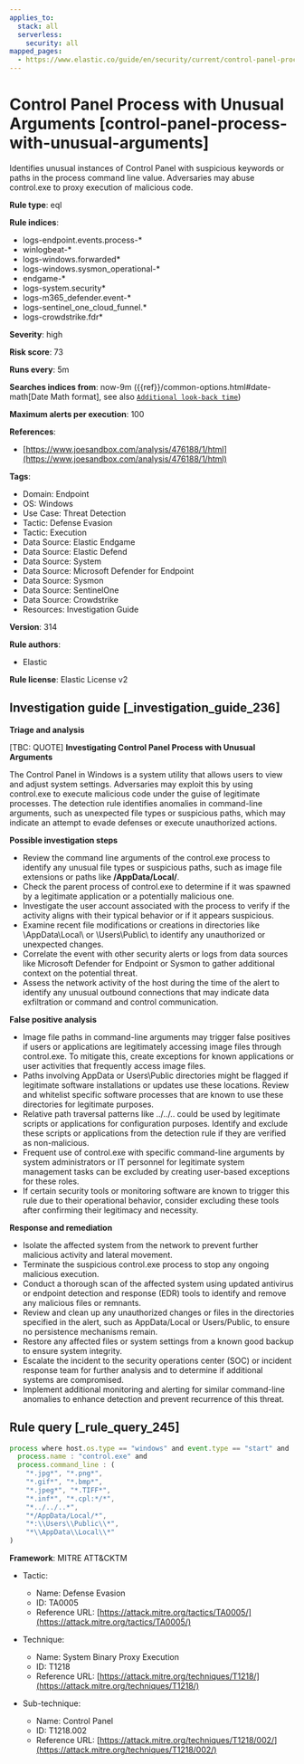 ```yaml
---
applies_to:
  stack: all
  serverless:
    security: all
mapped_pages:
  - https://www.elastic.co/guide/en/security/current/control-panel-process-with-unusual-arguments.html
---
```


# Control Panel Process with Unusual Arguments [control-panel-process-with-unusual-arguments]

Identifies unusual instances of Control Panel with suspicious keywords or paths in the process command line value. Adversaries may abuse control.exe to proxy execution of malicious code.

**Rule type**: eql

**Rule indices**:

* logs-endpoint.events.process-*
* winlogbeat-*
* logs-windows.forwarded*
* logs-windows.sysmon_operational-*
* endgame-*
* logs-system.security*
* logs-m365_defender.event-*
* logs-sentinel_one_cloud_funnel.*
* logs-crowdstrike.fdr*

**Severity**: high

**Risk score**: 73

**Runs every**: 5m

**Searches indices from**: now-9m ({{ref}}/common-options.html#date-math[Date Math format], see also [`Additional look-back time`](docs-content://solutions/security/detect-and-alert/create-detection-rule.md#rule-schedule))

**Maximum alerts per execution**: 100

**References**:

* [https://www.joesandbox.com/analysis/476188/1/html](https://www.joesandbox.com/analysis/476188/1/html)

**Tags**:

* Domain: Endpoint
* OS: Windows
* Use Case: Threat Detection
* Tactic: Defense Evasion
* Tactic: Execution
* Data Source: Elastic Endgame
* Data Source: Elastic Defend
* Data Source: System
* Data Source: Microsoft Defender for Endpoint
* Data Source: Sysmon
* Data Source: SentinelOne
* Data Source: Crowdstrike
* Resources: Investigation Guide

**Version**: 314

**Rule authors**:

* Elastic

**Rule license**: Elastic License v2

## Investigation guide [_investigation_guide_236]

**Triage and analysis**

[TBC: QUOTE]
**Investigating Control Panel Process with Unusual Arguments**

The Control Panel in Windows is a system utility that allows users to view and adjust system settings. Adversaries may exploit this by using control.exe to execute malicious code under the guise of legitimate processes. The detection rule identifies anomalies in command-line arguments, such as unexpected file types or suspicious paths, which may indicate an attempt to evade defenses or execute unauthorized actions.

**Possible investigation steps**

* Review the command line arguments of the control.exe process to identify any unusual file types or suspicious paths, such as image file extensions or paths like **/AppData/Local/**.
* Check the parent process of control.exe to determine if it was spawned by a legitimate application or a potentially malicious one.
* Investigate the user account associated with the process to verify if the activity aligns with their typical behavior or if it appears suspicious.
* Examine recent file modifications or creations in directories like \AppData\Local\ or \Users\Public\ to identify any unauthorized or unexpected changes.
* Correlate the event with other security alerts or logs from data sources like Microsoft Defender for Endpoint or Sysmon to gather additional context on the potential threat.
* Assess the network activity of the host during the time of the alert to identify any unusual outbound connections that may indicate data exfiltration or command and control communication.

**False positive analysis**

* Image file paths in command-line arguments may trigger false positives if users or applications are legitimately accessing image files through control.exe. To mitigate this, create exceptions for known applications or user activities that frequently access image files.
* Paths involving AppData or Users\Public directories might be flagged if legitimate software installations or updates use these locations. Review and whitelist specific software processes that are known to use these directories for legitimate purposes.
* Relative path traversal patterns like ../../.. could be used by legitimate scripts or applications for configuration purposes. Identify and exclude these scripts or applications from the detection rule if they are verified as non-malicious.
* Frequent use of control.exe with specific command-line arguments by system administrators or IT personnel for legitimate system management tasks can be excluded by creating user-based exceptions for these roles.
* If certain security tools or monitoring software are known to trigger this rule due to their operational behavior, consider excluding these tools after confirming their legitimacy and necessity.

**Response and remediation**

* Isolate the affected system from the network to prevent further malicious activity and lateral movement.
* Terminate the suspicious control.exe process to stop any ongoing malicious execution.
* Conduct a thorough scan of the affected system using updated antivirus or endpoint detection and response (EDR) tools to identify and remove any malicious files or remnants.
* Review and clean up any unauthorized changes or files in the directories specified in the alert, such as AppData/Local or Users/Public, to ensure no persistence mechanisms remain.
* Restore any affected files or system settings from a known good backup to ensure system integrity.
* Escalate the incident to the security operations center (SOC) or incident response team for further analysis and to determine if additional systems are compromised.
* Implement additional monitoring and alerting for similar command-line anomalies to enhance detection and prevent recurrence of this threat.


## Rule query [_rule_query_245]

```js
process where host.os.type == "windows" and event.type == "start" and
  process.name : "control.exe" and
  process.command_line : (
    "*.jpg*", "*.png*",
    "*.gif*", "*.bmp*",
    "*.jpeg*", "*.TIFF*",
    "*.inf*", "*.cpl:*/*",
    "*../../..*",
    "*/AppData/Local/*",
    "*:\\Users\\Public\\*",
    "*\\AppData\\Local\\*"
)
```

**Framework**: MITRE ATT&CKTM

* Tactic:

    * Name: Defense Evasion
    * ID: TA0005
    * Reference URL: [https://attack.mitre.org/tactics/TA0005/](https://attack.mitre.org/tactics/TA0005/)

* Technique:

    * Name: System Binary Proxy Execution
    * ID: T1218
    * Reference URL: [https://attack.mitre.org/techniques/T1218/](https://attack.mitre.org/techniques/T1218/)

* Sub-technique:

    * Name: Control Panel
    * ID: T1218.002
    * Reference URL: [https://attack.mitre.org/techniques/T1218/002/](https://attack.mitre.org/techniques/T1218/002/)



